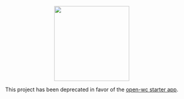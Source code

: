 <p align="center">
  <img width="200" src="https://open-wc.org/hero.png"/>
</p>

<p align="center">
  This project has been deprecated in favor of the <a href="https://github.com/open-wc/open-wc-starter-app">open-wc starter app</a>.
</p>
